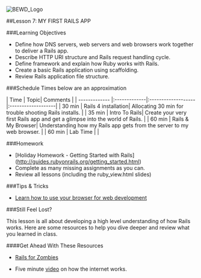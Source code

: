 ![BEWD_Logo](../assets/BEWD_Logo.png)


##Lesson 7: MY FIRST RAILS APP


###Learning Objectives


*	Define how DNS servers, web servers and web browsers work together to deliver a Rails app.
*	Describe HTTP URI structure and Rails request handling cycle.
*	Define framework and explain how Ruby works with Rails.
*	Create a basic Rails application using scaffolding.
*	Review Rails application file structure.


###Schedule
Times below are an approximation


| Time        | Topic| Comments |
| ------------- |:-------------|:-------------------|:-------------------|
| 30 min | Rails 4 installation| Allocating 30 min for trouble shooting Rails installs. |
| 35 min | Intro To Rails| Create your very first Rails app and get a glimpse into the world of Rails. |
| 60 min | Rails & My Browser| Understanding how my Rails app gets from the server to my web browser.  |
| 60 min | Lab Time |  |


###Homework
*	[Holiday Homework - Getting Started with Rails] (http://guides.rubyonrails.org/getting_started.html)
* Complete as many missing assignments as you can.
* Review all lessons (including the ruby_view.html slides)

###Tips & Tricks

* [Learn how to use your browser for web development](http://discover-devtools.codeschool.com/)

###Still Feel Lost?

This lesson is all about developing a high level  understanding of how Rails works. Here are some resources to help you dive deeper and review what you learned in class.

####Get Ahead With These Resources

* [Rails for Zombies](https://www.codeschool.com/courses/rails-for-zombies-redux)

* Five minute [video](http://www.youtube.com/watch?v=7_LPdttKXPc) on how the internet works.
